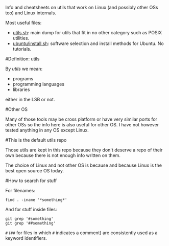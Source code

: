 Info and cheatsheets on utils that work on Linux (and possibly other OSs too) and Linux internals.

Most useful files:

- [utils.sh](utils.sh): main dump for utils that fit in no other category such as POSIX utilities.
- [ubuntu/install.sh](ubuntu/install.sh): software selection and install methods for Ubuntu. No tutorials.

#Definition: utils

By *utils* we mean:

- programs
- programming languages
- libraries

either in the LSB or not.

#Other OS

Many of those tools may be cross platform or have very similar ports for other OSs so the info here is also useful for other OS. I have not however tested anything in any OS except Linux.

#This is the default utils repo

Those utils are kept in this repo because they don't deserve a repo of their own because there is not enough info written on them.

The choice of Linux and not other OS is because and because Linux is the best open source OS today.

#How to search for stuff

For filenames:

    find . -iname '*something*'

And for stuff inside files:

    git grep '#something'
    git grep '##something'

`#` (`##` for files in which `#` indicates a comment) are consistently used as a keyword identifiers.
